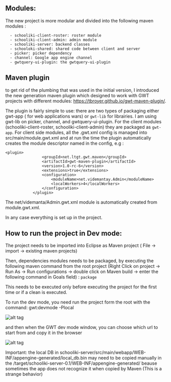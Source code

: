 ## Modules:

The new project is more modular and divided into the following maven modules :

      - schooliki-client-roster: roster module
      - schooliki-client-admin: admin module
      - schooliki-server: backend classes
      - schooloki-shared: shared code between client and server
      - picker: picker dependency
      - channel: Google app engine channel
      - gwtquery-ui-plugin: the gwtquery-ui-plugin



## Maven plugin

to get rid of the plumbing that was used in the initial version, I introduced the new generation maven plugin which designed to work with GWT projects with different modules: https://tbroyer.github.io/gwt-maven-plugin/. 

The plugin is fairly simple to use: there are two types of packaging either gwt-app ( for web applications wars) or `gwt-lib` for librairies. I am using gwt-lib on picker, channel, and gwtquery-ui-plugin. For the client modules (schooliki-client-roster, schooliki-client-admin) they are packaged as `gwt-app`. For client side modules, all the .gwt.xml config is managed into src/main/module.gwt.xml and at run the time the plugin automatically creates the module descriptor named in the config, e.g :

```
<plugin>
				<groupId>net.ltgt.gwt.maven</groupId>
				<artifactId>gwt-maven-plugin</artifactId>
				<version>1.0-rc-6</version>
				<extensions>true</extensions>
				<configuration>
					<moduleName>net.videmantay.Admin</moduleName>
					<localWorkers>4</localWorkers>
				</configuration>
			</plugin>
```

The net/videmanta/Admin.gwt.xml module is automatically created from module.gwt.xml. 

In any case everything is set up in the project.


## How to run the project in Dev mode:

The project needs to be imported into Eclipse as Maven project ( File -> import -> existing maven projects)

Then, dependencies modules needs to be packaged, by executing the following maven command from the root project (Right Click on project -> Run As -> Run configurations -> double click on Maven build  -> enter the following command in Goals field) : `package`

This needs to be executed only before executing the project for the first time or if a clean is executed. 

To run the dev mode, you need run the project form the root with the command: gwt:devmode -Plocal

![alt tag](https://1.bp.blogspot.com/-8pz-GZ1ITic/V_a5OT1-3GI/AAAAAAAAA3w/bkHPg2tpIZQnkehIdaFFYi3NtjXmLpyGgCLcB/s1600/devmodelocal.png)

and then when the GWT dev mode window, you can choose which url to start from and copy it in the browser

![alt tag](https://2.bp.blogspot.com/-JQCUX1O7enE/V_a5L8MgZ6I/AAAAAAAAA3s/mUIncMehZGkCv2N5CPSPHa8tcimJ2OSPgCLcB/s1600/gwt-window.png)


Important: the local DB in schooliki-server/src/main/webapp/WEB-INF/appengine-generated/local_db.bin may need to be copied manually in the /target/schooliki-server-0.1/WEB-INF/appengine-generated/ beause sometimes the app does not recognize it when copied by Maven (This is a strange behavior)



